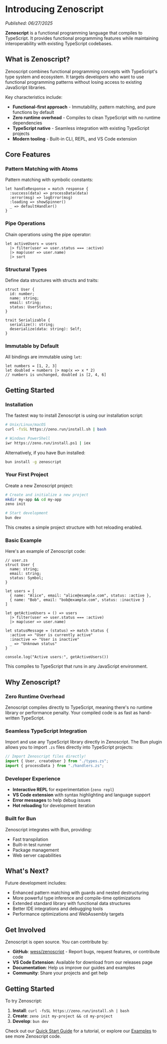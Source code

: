 # Introducing Zenoscript

*Published: 06/27/2025*

**Zenoscript** is a functional programming language that compiles to TypeScript. It provides functional programming features while maintaining interoperability with existing TypeScript codebases.

## What is Zenoscript?

Zenoscript combines functional programming concepts with TypeScript's type system and ecosystem. It targets developers who want to use functional programming patterns without losing access to existing JavaScript libraries.

Key characteristics include:

- **Functional-first approach** - Immutability, pattern matching, and pure functions by default
- **Zero runtime overhead** - Compiles to clean TypeScript with no runtime dependencies  
- **TypeScript native** - Seamless integration with existing TypeScript projects
- **Modern tooling** - Built-in CLI, REPL, and VS Code extension

## Core Features

### Pattern Matching with Atoms
Pattern matching with symbolic constants:

```zenoscript
let handleResponse = match response {
  :success(data) => processData(data)
  :error(msg) => logError(msg)
  :loading => showSpinner()
  _ => defaultHandler()
}
```

### Pipe Operations
Chain operations using the pipe operator:

```zenoscript
let activeUsers = users
  |> filter(user => user.status === :active)
  |> map(user => user.name)
  |> sort
```

### Structural Types
Define data structures with structs and traits:

```zenoscript
struct User {
  id: number;
  name: string;
  email: string;
  status: UserStatus;
}

trait Serializable {
  serialize(): string;
  deserialize(data: string): Self;
}
```

### Immutable by Default
All bindings are immutable using `let`:

```zenoscript
let numbers = [1, 2, 3]
let doubled = numbers |> map(x => x * 2)
// numbers is unchanged, doubled is [2, 4, 6]
```

## Getting Started

### Installation

The fastest way to install Zenoscript is using our installation script:

```bash
# Unix/Linux/macOS
curl -fsSL https://zeno.run/install.sh | bash

# Windows PowerShell
iwr https://zeno.run/install.ps1 | iex
```

Alternatively, if you have Bun installed:

```bash
bun install -g zenoscript
```

### Your First Project

Create a new Zenoscript project:

```bash
# Create and initialize a new project
mkdir my-app && cd my-app
zeno init

# Start development
bun dev
```

This creates a simple project structure with hot reloading enabled.

### Basic Example

Here's an example of Zenoscript code:

```zenoscript
// user.zs
struct User {
  name: string;
  email: string;
  status: Symbol;
}

let users = [
  { name: "Alice", email: "alice@example.com", status: :active },
  { name: "Bob", email: "bob@example.com", status: :inactive }
]

let getActiveUsers = () => users
  |> filter(user => user.status === :active)
  |> map(user => user.name)

let statusMessage = (status) => match status {
  :active => "User is currently active"
  :inactive => "User is inactive"
  _ => "Unknown status"
}

console.log("Active users:", getActiveUsers())
```

This compiles to TypeScript that runs in any JavaScript environment.

## Why Zenoscript?

### Zero Runtime Overhead
Zenoscript compiles directly to TypeScript, meaning there's no runtime library or performance penalty. Your compiled code is as fast as hand-written TypeScript.

### Seamless TypeScript Integration
Import and use any TypeScript library directly in Zenoscript. The Bun plugin allows you to import `.zs` files directly into TypeScript projects:

```typescript
// Import Zenoscript files directly!
import { User, createUser } from "./types.zs";
import { processData } from "./handlers.zs";
```

### Developer Experience
- **Interactive REPL** for experimentation (`zeno repl`)
- **VS Code extension** with syntax highlighting and language support
- **Error messages** to help debug issues
- **Hot reloading** for development iteration

### Built for Bun
Zenoscript integrates with Bun, providing:
- Fast transpilation
- Built-in test runner
- Package management
- Web server capabilities

## What's Next?

Future development includes:

- Enhanced pattern matching with guards and nested destructuring
- More powerful type inference and compile-time optimizations
- Extended standard library with functional data structures
- Better IDE integrations and debugging tools
- Performance optimizations and WebAssembly targets

## Get Involved

Zenoscript is open source. You can contribute by:

- **GitHub**: [wess/zenoscript](https://github.com/wess/zenoscript) - Report bugs, request features, or contribute code
- **VS Code Extension**: Available for download from our releases page
- **Documentation**: Help us improve our guides and examples
- **Community**: Share your projects and get help

## Getting Started

To try Zenoscript:

1. **Install**: `curl -fsSL https://zeno.run/install.sh | bash`
2. **Create**: `zeno init my-project && cd my-project`
3. **Develop**: `bun dev`

Check out our [Quick Start Guide](/docs/quickstart) for a tutorial, or explore our [Examples](/examples/) to see more Zenoscript code.
